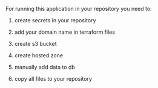 For running this application in your repository you need to:

1) create secrets in your repository

2) add your domain name in terraform files

3) create s3 bucket

4) create hosted zone

5) manually add data to db

6) copy all files to your repository
